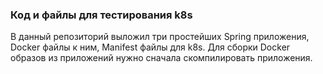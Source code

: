 ### Код и файлы для тестирования k8s
В данный репозиторий выложил три простейших Spring приложения, Docker файлы к ним, Manifest файлы для k8s.
Для сборки Docker образов из приложений нужно сначала скомпилировать приложения.
